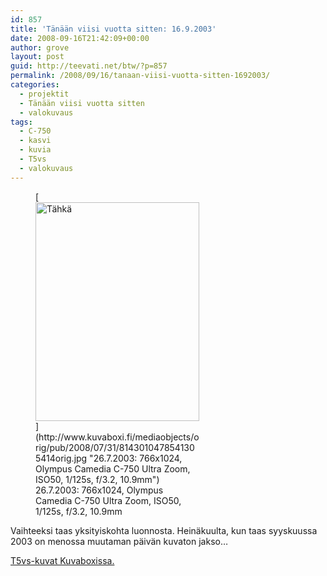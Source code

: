 ```yaml
---
id: 857
title: 'Tänään viisi vuotta sitten: 16.9.2003'
date: 2008-09-16T21:42:09+00:00
author: grove
layout: post
guid: http://teevati.net/btw/?p=857
permalink: /2008/09/16/tanaan-viisi-vuotta-sitten-1692003/
categories:
  - projektit
  - Tänään viisi vuotta sitten
  - valokuvaus
tags:
  - C-750
  - kasvi
  - kuvia
  - T5vs
  - valokuvaus
---
```

<figure style="width: 262px" class="wp-caption aligncenter">[<img class="  " title="Tähkä" src="http://www.kuvaboxi.fi/mediaobjects/pub/2008/07/31/8143010478541305414web_0.jpg" alt="Tähkä" width="262" height="350" />](http://www.kuvaboxi.fi/mediaobjects/orig/pub/2008/07/31/8143010478541305414orig.jpg "26.7.2003: 766x1024, Olympus Camedia C-750 Ultra Zoom, ISO50, 1/125s, f/3.2, 10.9mm")<figcaption class="wp-caption-text">26.7.2003: 766x1024, Olympus Camedia C-750 Ultra Zoom, ISO50, 1/125s, f/3.2, 10.9mm</figcaption></figure> 

Vaihteeksi taas yksityiskohta luonnosta. Heinäkuulta, kun taas syyskuussa 2003 on menossa muutaman päivän kuvaton jakso&#8230;

[<span>T5vs-kuvat Kuvaboxissa.</span>](http://www.kuvaboxi.fi/julkinen/29poj+taavetti-btw-t5vs.html "Kuvaboxi - BTW: T5vs (Taavetti)")
